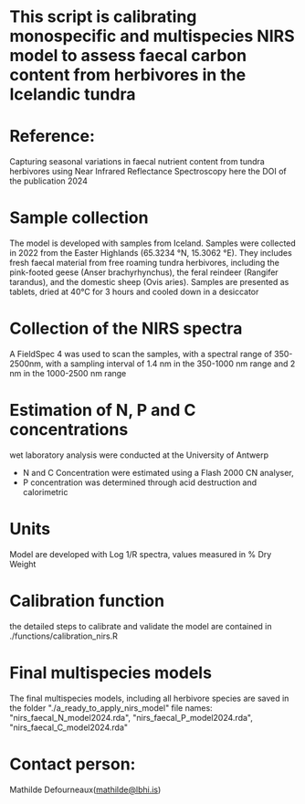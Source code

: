 # This script is calibrating monospecific and multispecies NIRS model to assess faecal carbon content from herbivores in the Icelandic tundra

# Reference:
Capturing seasonal variations in faecal nutrient content from tundra herbivores using Near Infrared Reflectance Spectroscopy 
here the DOI of the publication
2024

# Sample collection
The model is developed  with samples from Iceland. Samples were collected in 2022 from the Easter Highlands (65.3234 °N, 15.3062 °E). They includes fresh faecal material from free roaming tundra herbivores, including the pink-footed geese (Anser brachyrhynchus), the feral reindeer (Rangifer tarandus), and the domestic sheep (Ovis aries).
Samples are presented as tablets, dried at 40°C for 3 hours and cooled down in a desiccator

# Collection of the NIRS spectra 
A FieldSpec 4 was used to scan the samples, with a spectral range of 350-2500nm,  with a sampling interval of 1.4 nm in the 350-1000 nm range and 2 nm in the 1000-2500 nm range

# Estimation of N, P and C concentrations
wet laboratory analysis were conducted at the University of Antwerp
- N and C Concentration were estimated using a Flash 2000 CN analyser, 
- P concentration was determined through acid destruction and calorimetric  

# Units
Model are developed with Log 1/R spectra, values measured in % Dry Weight

# Calibration function 
the detailed steps to calibrate and validate the model are contained in ./functions/calibration_nirs.R

# Final multispecies models
The final multispecies models, including all herbivore species are saved in the folder "./a_ready_to_apply_nirs_model"
file names:  "nirs_faecal_N_model2024.rda", "nirs_faecal_P_model2024.rda", "nirs_faecal_C_model2024.rda"

# Contact person: 
Mathilde Defourneaux(mathilde@lbhi.is) 

